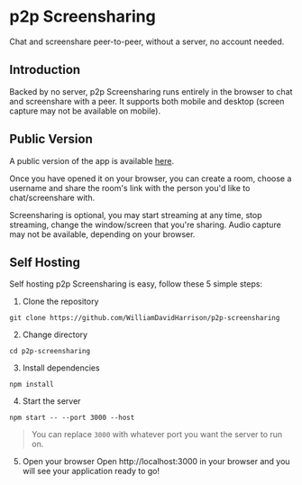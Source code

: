 # p2p Screensharing
Chat and screenshare peer-to-peer, without a server, no account needed.

## Introduction
Backed by no server, p2p Screensharing runs entirely in the browser to chat and screenshare with a peer. It supports both mobile and desktop (screen capture may not be available on mobile).

## Public Version
A public version of the app is available [here](https://screenshare.wdh.gg).

Once you have opened it on your browser, you can create a room, choose a username and share the room's link with the person you'd like to chat/screenshare with.

Screensharing is optional, you may start streaming at any time, stop streaming, change the window/screen that you're sharing. Audio capture may not be available, depending on your browser.

## Self Hosting
Self hosting p2p Screensharing is easy, follow these 5 simple steps:

1. Clone the repository
```
git clone https://github.com/WilliamDavidHarrison/p2p-screensharing
```

2. Change directory
```
cd p2p-screensharing
```

3. Install dependencies
```
npm install
```

4. Start the server
```
npm start -- --port 3000 --host
```

> You can replace `3000` with whatever port you want the server to run on.

5. Open your browser
Open http://localhost:3000 in your browser and you will see your application ready to go!
